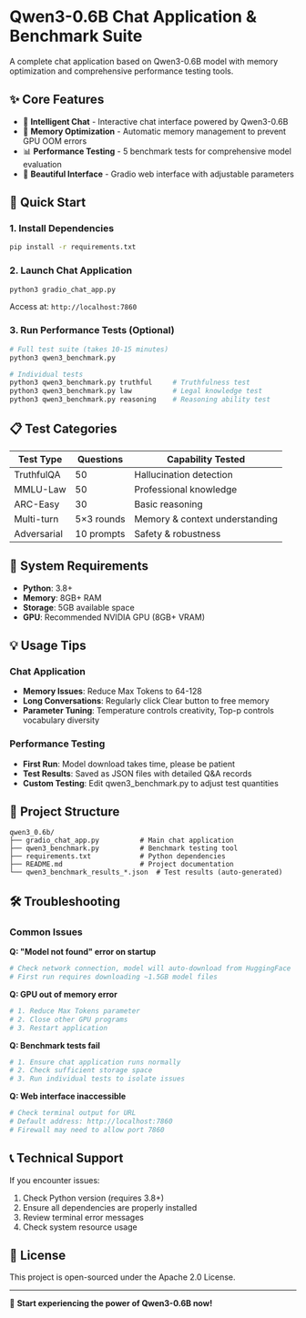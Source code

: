 # Qwen3-0.6B Chat Application & Benchmark Suite

A complete chat application based on Qwen3-0.6B model with memory optimization and comprehensive performance testing tools.

## ✨ Core Features

- 🤖 **Intelligent Chat** - Interactive chat interface powered by Qwen3-0.6B
- 🔧 **Memory Optimization** - Automatic memory management to prevent GPU OOM errors
- 📊 **Performance Testing** - 5 benchmark tests for comprehensive model evaluation
- 🎨 **Beautiful Interface** - Gradio web interface with adjustable parameters

## 🚀 Quick Start

### 1. Install Dependencies

```bash
pip install -r requirements.txt
```

### 2. Launch Chat Application

```bash
python3 gradio_chat_app.py
```

Access at: `http://localhost:7860`

### 3. Run Performance Tests (Optional)

```bash
# Full test suite (takes 10-15 minutes)
python3 qwen3_benchmark.py

# Individual tests
python3 qwen3_benchmark.py truthful     # Truthfulness test
python3 qwen3_benchmark.py law          # Legal knowledge test
python3 qwen3_benchmark.py reasoning    # Reasoning ability test
```

## 📋 Test Categories

| Test Type | Questions | Capability Tested |
|-----------|-----------|-------------------|
| TruthfulQA | 50 | Hallucination detection |
| MMLU-Law | 50 | Professional knowledge |
| ARC-Easy | 30 | Basic reasoning |
| Multi-turn | 5×3 rounds | Memory & context understanding |
| Adversarial | 10 prompts | Safety & robustness |

## 🔧 System Requirements

- **Python**: 3.8+
- **Memory**: 8GB+ RAM
- **Storage**: 5GB available space
- **GPU**: Recommended NVIDIA GPU (8GB+ VRAM)

## 💡 Usage Tips

### Chat Application
- **Memory Issues**: Reduce Max Tokens to 64-128
- **Long Conversations**: Regularly click Clear button to free memory
- **Parameter Tuning**: Temperature controls creativity, Top-p controls vocabulary diversity

### Performance Testing
- **First Run**: Model download takes time, please be patient
- **Test Results**: Saved as JSON files with detailed Q&A records
- **Custom Testing**: Edit qwen3_benchmark.py to adjust test quantities

## 📁 Project Structure

```
qwen3_0.6b/
├── gradio_chat_app.py          # Main chat application
├── qwen3_benchmark.py          # Benchmark testing tool
├── requirements.txt            # Python dependencies
├── README.md                   # Project documentation
└── qwen3_benchmark_results_*.json  # Test results (auto-generated)
```

## 🛠️ Troubleshooting

### Common Issues

**Q: "Model not found" error on startup**
```bash
# Check network connection, model will auto-download from HuggingFace
# First run requires downloading ~1.5GB model files
```

**Q: GPU out of memory error**
```bash
# 1. Reduce Max Tokens parameter
# 2. Close other GPU programs
# 3. Restart application
```

**Q: Benchmark tests fail**
```bash
# 1. Ensure chat application runs normally
# 2. Check sufficient storage space
# 3. Run individual tests to isolate issues
```

**Q: Web interface inaccessible**
```bash
# Check terminal output for URL
# Default address: http://localhost:7860
# Firewall may need to allow port 7860
```

## 📞 Technical Support

If you encounter issues:
1. Check Python version (requires 3.8+)
2. Ensure all dependencies are properly installed
3. Review terminal error messages
4. Check system resource usage

## 📄 License

This project is open-sourced under the Apache 2.0 License.

---

🌟 **Start experiencing the power of Qwen3-0.6B now!** 